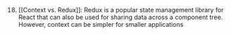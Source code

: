 18. [[Context vs. Redux]]: Redux is a popular state management library for React that can also be used for sharing data across a component tree. However, context can be simpler for smaller applications